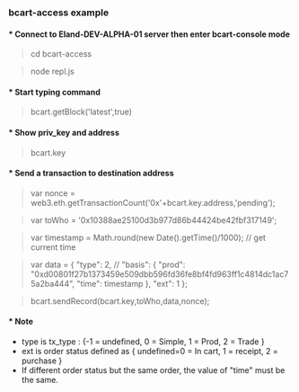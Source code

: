 ### bcart-access example
#### * Connect to Eland-DEV-ALPHA-01 server then enter bcart-console mode 

> cd bcart-access

> node repl.js

#### * Start typing command

> bcart.getBlock('latest',true)

#### * Show priv_key and address
 
> bcart.key

#### * Send a transaction to destination address

> var nonce = web3.eth.getTransactionCount('0x'+bcart.key.address,'pending');

> var toWho = '0x10388ae25100d3b977d86b44424be42fbf317149';

> var timestamp = Math.round(new Date().getTime()/1000);  // get current time 

> var data = {
>	     "type": 2,       // 
>	     "basis": {
>		          "prod": "0xd00801f27b1373459e509dbb596fd36fe8bf4fd963ff1c4814dc1ac75a2ba444",
>		          "time": timestamp
>	      },
>	     "ext": 1
>       };


> bcart.sendRecord(bcart.key,toWho,data,nonce);

#### * Note
- type is tx_type : {-1 = undefined, 0 = Simple, 1 = Prod, 2 = Trade }
- ext is order status defined as { undefined=0 = In cart, 1 = receipt, 2 = purchase }
- If different order status but the same order, the value of "time" must be the same. 

